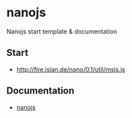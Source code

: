 # nanojs
Nanojs start template &amp; documentation

## Start
- http://fire.isjan.de/nano/0.1/util/msjs.js

## Documentation
- [nanojs](http://fire.isjan.de/framework_documentation/docs/master/public/mainstream/canvas)
